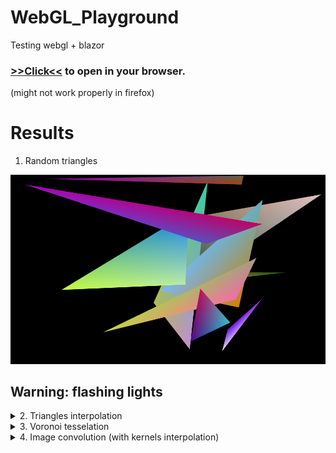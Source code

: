 # WebGL_Playground
Testing webgl + blazor


### [>>Click<<](https://alordash.github.io/WebGL_Playground/publish/wwwroot/) to open in your browser.  
(might not work properly in firefox)

# Results

1. Random triangles
<img src="Previews\Preview_1.png">

## Warning: flashing lights
<details>
<summary>2. Triangles interpolation</summary>
<img src="Previews\Preview_2.gif">
</details>

<details>
<summary>3. Voronoi tesselation</summary>
<img src="Previews\Preview_3.gif">
</details>

<details>
<summary>4. Image convolution (with kernels interpolation)</summary>
<img src="Previews\Preview_4.gif">
</details>